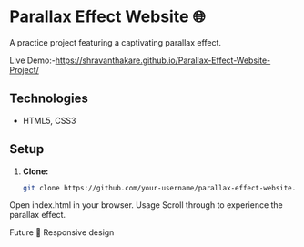 # Parallax Effect Website 🌐

A practice project featuring a captivating parallax effect.

Live Demo:-https://shravanthakare.github.io/Parallax-Effect-Website-Project/

## Technologies

- HTML5, CSS3

## Setup

1. **Clone:**
   ```bash
   git clone https://github.com/your-username/parallax-effect-website.git
Open index.html in your browser.
Usage
Scroll through to experience the parallax effect.

Future
📱 Responsive design
